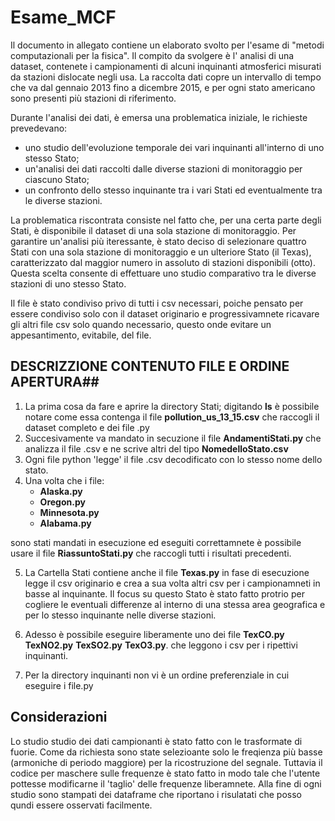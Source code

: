 # Esame_MCF
Il  documento in allegato  contiene un elaborato svolto per l'esame di "metodi computazionali per la fisica".
Il compito da svolgere è l' analisi di una dataset, contenete i campionamenti di alcuni inquinanti atmosferici misurati da stazioni dislocate negli usa.
La raccolta dati copre un intervallo di tempo che va dal gennaio 2013 fino a dicembre 2015, e per ogni stato americano sono presenti più stazioni di riferimento.

Durante l'analisi dei dati, è emersa una problematica iniziale, le richieste prevedevano:

-  uno studio dell'evoluzione temporale dei vari inquinanti all'interno di uno stesso Stato;
-  un'analisi dei dati raccolti dalle diverse stazioni di monitoraggio per ciascuno Stato;
-  un confronto dello stesso inquinante tra i vari Stati ed eventualmente tra le diverse stazioni.

La problematica riscontrata consiste nel fatto che, per una certa parte degli Stati, è disponibile il dataset di una sola stazione di monitoraggio.
Per garantire un'analisi più iteressante, è stato deciso di selezionare quattro Stati con una sola stazione di monitoraggio e un ulteriore Stato (il Texas), caratterizzato dal maggior numero  in assoluto di stazioni disponibili (otto). Questa scelta consente di effettuare uno studio comparativo tra le diverse stazioni di uno stesso Stato.


Il file è stato condiviso privo di tutti i csv necessari, poiche pensato per essere condiviso solo con il dataset originario e progressivamnete ricavare gli altri file csv 
solo quando necessario, questo onde evitare un appesantimento, evitabile, del file.


## DESCRIZZIONE CONTENUTO FILE E ORDINE APERTURA##

1) La prima cosa da fare e aprire la directory Stati; digitando **ls** è possibile notare come essa contenga il file **pollution_us_13_15.csv** che raccogli il dataset completo e dei file .py
2) Succesivamente va mandato in secuzione il file **AndamentiStati.py** che analizza il file .csv e ne scrive altri del tipo **NomedelloStato.csv**
3) Ogni file python 'legge' il file .csv decodificato con lo stesso nome dello stato.
4) Una volta che i file:
   - **Alaska.py**
   - **Oregon.py**
   - **Minnesota.py**
   - **Alabama.py**

sono stati mandati in esecuzione ed eseguiti correttamnete è possibile usare il file **RiassuntoStati.py**
che raccogli tutti i risultati precedenti.

5) La Cartella Stati contiene anche il file **Texas.py** in fase di esecuzione  legge il csv originario e crea a sua volta altri csv per i campionamneti in basse al inquinante.
   Il focus su questo Stato è stato fatto protrio per cogliere le eventuali differenze al interno di una stessa area geografica e per
   lo stesso inquinante nelle diverse stazioni.

7) Adesso è possibile eseguire liberamente uno dei file **TexCO.py** **TexNO2.py**  **TexSO2.py** **TexO3.py**. che leggono i csv per i ripettivi inquinanti.
8) Per la directory inquinanti non vi è un ordine preferenziale in cui eseguire i file.py 

## Considerazioni ##

Lo studio studio dei dati campionanti è stato fatto con le trasformate di fuorie.
Come da richiesta sono state selezioante solo le freqienza più basse (armoniche di periodo maggiore) per la ricostruzione del segnale.
Tuttavia il codice per  maschere sulle frequenze è stato fatto in modo tale che l'utente pottesse modificarne il 'taglio' delle frequenze liberamnete.
Alla fine di ogni studio sono stampati dei dataframe che riportano i risulatati che posso qundi essere osservati facilmente.



